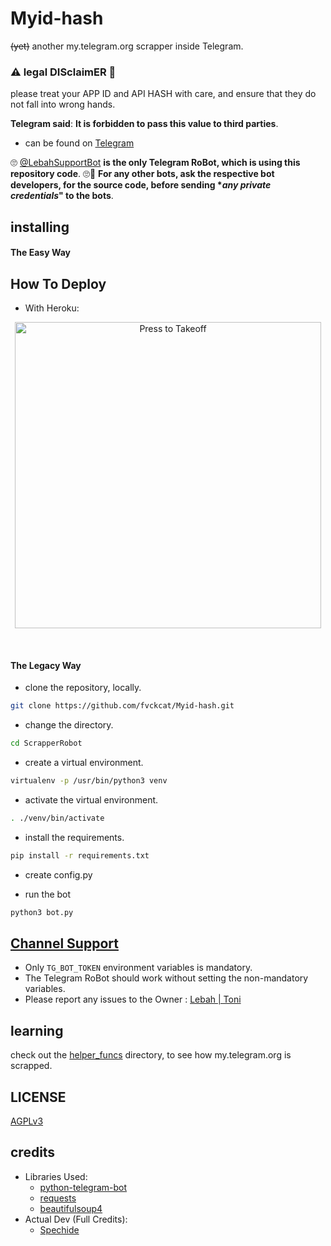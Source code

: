 # Myid-hash

~~(yet)~~ another my.telegram.org scrapper inside Telegram.

### ⚠ legal DISclaimER 🚸
please treat your APP ID and API HASH with care, and ensure that they do not fall into wrong hands.

**Telegram said**: __It is forbidden to pass this value to third parties__.

- can be found on [Telegram](https://telegram.dog/LebahSupportBot)

🙄 [@LebahSupportBot](https://telegram.dog/LebahSupportBot) **is the only Telegram RoBot, which is using this repository code**. 🙄😬
__For any other bots, ask the respective bot developers, for the source code, before sending **any private credentials*" to the bots__.

## installing

#### The Easy Way

## How To Deploy 
* With Heroku:
<p align="center">
   <a href = "https://heroku.com/deploy?template=https://github.com/fvckcat/Myid-hash"><img src="https://telegra.ph/file/807c4b905b339a69e433d.jpg" alt="Press to Takeoff" width="490px"></a>
</p>
<br>

#### The Legacy Way

- clone the repository, locally.
```sh
git clone https://github.com/fvckcat/Myid-hash.git
```

- change the directory.
```sh
cd ScrapperRobot
```

- create a virtual environment.
```sh
virtualenv -p /usr/bin/python3 venv
```

- activate the virtual environment.
```sh
. ./venv/bin/activate
```

- install the requirements.
```sh
pip install -r requirements.txt
```

- create config.py

- run the bot
```sh
python3 bot.py
```

## [Channel Support](https://t.me/CandaAnda)

- Only `TG_BOT_TOKEN` environment variables is mandatory.
- The Telegram RoBot should work without setting the non-mandatory variables.
- Please report any issues to the Owner : [Lebah | Toni](https://t.me/BluueBlueSky)


## learning

check out the [helper_funcs](https://github.com/swatv3nub/ScrapperRobot/tree/master/helper_funcs) directory, to see how my.telegram.org is scrapped.

## LICENSE
[AGPLv3](https://github.com/swatv3nub/ScrapperRobot/tree/master/LICENSE)

## credits

- Libraries Used:
  - [python-telegram-bot](https://github.com/python-telegram-bot/python-telegram-bot)
  - [requests](https://github.com/githubquests)
  - [beautifulsoup4](https://pypi.org/project/beautifulsoup4)
- Actual Dev (Full Credits):
  - [Spechide](https://t.me/SpEcHiDe)
